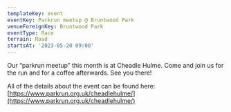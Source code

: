 ```yaml
---
templateKey: event
eventKey: Parkrun meetup @ Bruntwood Park
venueForeignKey: Bruntwood Park
eventType: Race
terrain: Road
startsAt: '2023-05-20 09:00'
---
```

Our “parkrun meetup” this month is at Cheadle Hulme. Come and join us for the run and for a coffee afterwards. See you there!

All of the details about the event can be found here: [https://www.parkrun.org.uk/cheadlehulme/](https://www.parkrun.org.uk/cheadlehulme/)